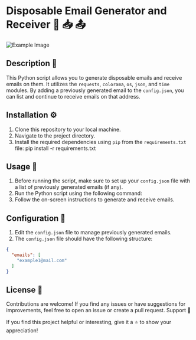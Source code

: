 # Disposable Email Generator and Receiver :email: :inbox_tray: :outbox_tray:

![Example Image]([example_image.png](https://cdn.discordapp.com/attachments/900836003810533416/1137039690193707139/image.png))

## Description :pencil:
This Python script allows you to generate disposable emails and receive emails on them. It utilizes the `requests`, `colorama`, `os`, `json`, and `time` modules. By adding a previously generated email to the `config.json`, you can list and continue to receive emails on that address.

## Installation :gear:
1. Clone this repository to your local machine.
2. Navigate to the project directory.
3. Install the required dependencies using `pip` from the `requirements.txt` file: pip install -r requirements.txt

## Usage :rocket:
1. Before running the script, make sure to set up your `config.json` file with a list of previously generated emails (if any).
2. Run the Python script using the following command:
3. Follow the on-screen instructions to generate and receive emails.

## Configuration :wrench:
1. Edit the `config.json` file to manage previously generated emails.
2. The `config.json` file should have the following structure:
```json
{
  "emails": [
    "example1@mail.com"
  ]
}
```

## License :page_with_curl:

Contributions are welcome! If you find any issues or have suggestions for improvements, feel free to open an issue or create a pull request.
Support :sparkling_heart:

If you find this project helpful or interesting, give it a ⭐ to show your appreciation!
